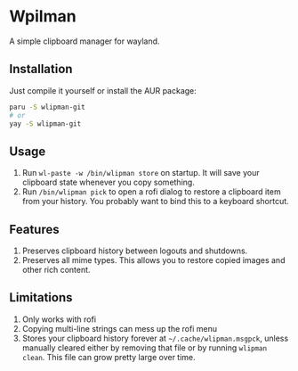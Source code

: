 # Wpilman
A simple clipboard manager for wayland.

## Installation
Just compile it yourself or install the AUR package:
```sh
paru -S wlipman-git
# or
yay -S wlipman-git
```

## Usage
1. Run `wl-paste -w /bin/wlipman store` on startup. It will save your clipboard state whenever you copy something.
2. Run `/bin/wlipman pick` to open a rofi dialog to restore a clipboard item from your history. You probably want to bind this to a keyboard shortcut.

## Features
1. Preserves clipboard history between logouts and shutdowns.
2. Preserves all mime types. This allows you to restore copied images and other rich content.

## Limitations
1. Only works with rofi
2. Copying multi-line strings can mess up the rofi menu
2. Stores your clipboard history forever at `~/.cache/wlipman.msgpck`, unless manually cleared either by removing that file or by running `wlipman clean`. This file can grow pretty large over time.
